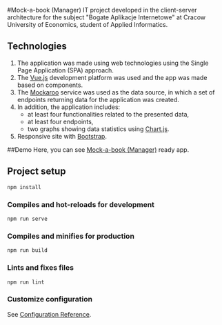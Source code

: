 #Mock-a-book (Manager)
IT project developed in the client-server architecture for the subject "Bogate Aplikacje Internetowe" at Cracow University of Economics, student of Applied Informatics.

## Technologies
1. The application was made using web technologies using the Single Page Application (SPA) approach.
1. The [Vue.js](https://vuejs.org/ "Vue.js") development platform was used and the app was made based on components.
1. The [Mockaroo](https://www.mockaroo.com/ "Mockaroo") service was used as the data source, in which a set of endpoints returning data for the application was created.
1. In addition, the application includes:
	- at least four functionalities related to the presented data, 
	- at least four endpoints,
	- two graphs showing data statistics using [Chart.js](https://www.chartjs.org/ "Chart.js").
1. Responsive site with [Bootstrap](https://getbootstrap.com/ "Bootstrap").

##Demo
Here, you can see [ Mock-a-book (Manager)](https://trybo.github.io/BAI_project/#/ " Mock-a-book (Manager)") ready app.

## Project setup
```
npm install
```

### Compiles and hot-reloads for development
```
npm run serve
```

### Compiles and minifies for production
```
npm run build
```

### Lints and fixes files
```
npm run lint
```

### Customize configuration
See [Configuration Reference](https://cli.vuejs.org/config/).
